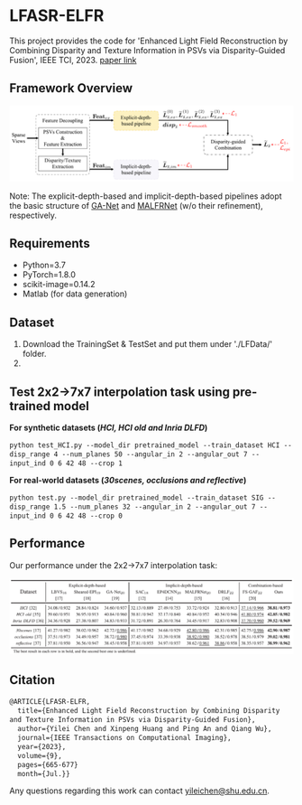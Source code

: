# LFASR-ELFR
This project provides the code for 'Enhanced Light Field Reconstruction by Combining Disparity and Texture Information in PSVs via Disparity-Guided Fusion', IEEE TCI, 2023. [paper link](https://ieeexplore.ieee.org/document/10158790)

## Framework Overview
<div align=center>
<img src="https://github.com/GilbertRC/LFASR-ELFR/blob/main/Figs/Framework.png">
</div>

Note: The explicit-depth-based and implicit-depth-based pipelines adopt the basic structure of [GA-Net](https://github.com/jingjin25/LFASR-geometry) and [MALFRNet](https://ieeexplore.ieee.org/document/9258385) (w/o their refinement), respectively.

## Requirements
- Python=3.7  
- PyTorch=1.8.0  
- scikit-image=0.14.2
- Matlab (for data generation)

## Dataset
1. Download the TrainingSet & TestSet and put them under './LFData/' folder.
2. 

## Test 2x2&rarr;7x7 interpolation task using pre-trained model
**For synthetic datasets (*HCI, HCI old and Inria DLFD*)**
```
python test_HCI.py --model_dir pretrained_model --train_dataset HCI --disp_range 4 --num_planes 50 --angular_in 2 --angular_out 7 --input_ind 0 6 42 48 --crop 1
```
**For real-world datasets (*30scenes, occlusions and reflective*)**
```
python test.py --model_dir pretrained_model --train_dataset SIG --disp_range 1.5 --num_planes 32 --angular_in 2 --angular_out 7 --input_ind 0 6 42 48 --crop 0
```

## Performance
Our performance under the 2x2&rarr;7x7 interpolation task:
<div align=center>
  <img src="https://github.com/GilbertRC/LFASR-ELFR/blob/main/Figs/Table1.png">
</div>

## Citation
```
@ARTICLE{LFASR-ELFR,  
  title={Enhanced Light Field Reconstruction by Combining Disparity and Texture Information in PSVs via Disparity-Guided Fusion},
  author={Yilei Chen and Xinpeng Huang and Ping An and Qiang Wu},
  journal={IEEE Transactions on Computational Imaging},
  year={2023},
  volume={9},
  pages={665-677}
  month={Jul.}}            
```

Any questions regarding this work can contact yileichen@shu.edu.cn.
